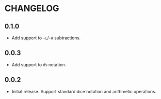 # CHANGELOG

## 0.1.0
- Add support to `-L`/`-H` subtractions.

## 0.0.3
- Add support to `d%` notation.

## 0.0.2
- Initial release. Support standard dice notation and arithmetic operations.
